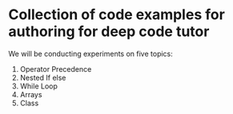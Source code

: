 # Collection of code examples for authoring for deep code tutor

We will be conducting experiments on five topics:
1. Operator Precedence
2. Nested If else
3. While Loop
4. Arrays
5. Class